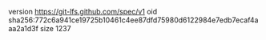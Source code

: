 version https://git-lfs.github.com/spec/v1
oid sha256:772c6a941ce19725b10461c4ee87dfd75980d6122984e7edb7ecaf4aaa2a1d3f
size 1237
